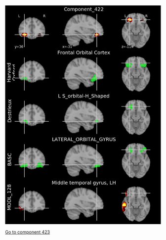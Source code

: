 


![422](preliminary/422.jpg "Component 422")

[Go to component 423](https://parietal-inria.github.io/MODL_atlas/1024/423 "Component 423")